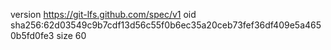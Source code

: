 version https://git-lfs.github.com/spec/v1
oid sha256:62d03549c9b7cdf13d56c55f0b6ec35a20ceb73fef36df409e5a4650b5fd0fe3
size 60
